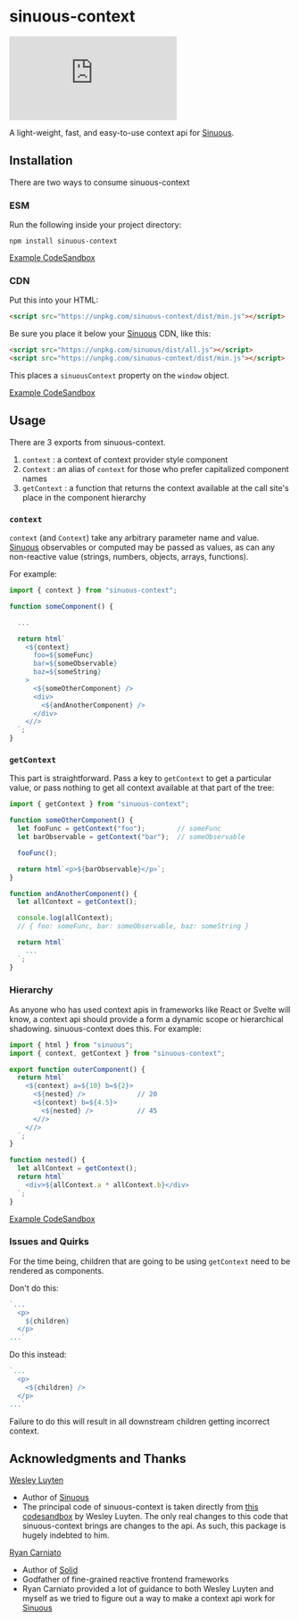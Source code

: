 # sinuous-context

![Badge size](https://img.badgesize.io/https://unpkg.com/sinuous-context/dist/min.js?v=1&compression=gzip&label=gzip&style=flat-square)

A light-weight, fast, and easy-to-use context api for [Sinuous](https://github.com/luwes/sinuous).

## Installation

There are two ways to consume sinuous-context

### ESM

Run the following inside your project directory:

```
npm install sinuous-context
```

[Example CodeSandbox](https://codesandbox.io/s/sinuous-context-esm-t3swm)

### CDN

Put this into your HTML:

```html
<script src="https://unpkg.com/sinuous-context/dist/min.js"></script>
```

Be sure you place it below your [Sinuous](https://github.com/luwes/sinuous) CDN, like this:

```html
<script src="https://unpkg.com/sinuous/dist/all.js"></script>
<script src="https://unpkg.com/sinuous-context/dist/min.js"></script>
```

This places a `sinuousContext` property on the `window` object.

[Example CodeSandbox](https://codesandbox.io/s/sinuous-context-cdn-lupwk)

## Usage

There are 3 exports from sinuous-context.

1. `context` : a context of context provider style component
2. `Context` : an alias of `context` for those who prefer capitalized component names
3. `getContext` : a function that returns the context available at the call site's place in the component hierarchy

### `context`

`context` (and `Context`) take any arbitrary parameter name and value. [Sinuous](https://github.com/luwes/sinuous) observables or computed may be passed as values, as can any non-reactive value (strings, numbers, objects, arrays, functions).

For example:

```js
import { context } from "sinuous-context";

function someComponent() {

  ...

  return html`
    <${context}
      foo=${someFunc}
      bar=${someObservable}
      baz=${someString}
    >
      <${someOtherComponent} />
      <div>
        <${andAnotherComponent} />
      </div>
    <//>
  `;
}
```

### `getContext`

This part is straightforward. Pass a key to `getContext` to get a particular value, or pass nothing to get all context available at that part of the tree:

```js
import { getContext } from "sinuous-context";

function someOtherComponent() {
  let fooFunc = getContext("foo");        // someFunc
  let barObservable = getContext("bar");  // someObservable

  fooFunc();

  return html`<p>${barObservable}</p>`;
}

function andAnotherComponent() {
  let allContext = getContext();

  console.log(allContext);
  // { foo: someFunc, bar: someObservable, baz: someString }

  return html`
    ...
  `;
}
```

### Hierarchy

As anyone who has used context apis in frameworks like React or Svelte will know, a context api should provide a form a dynamic scope or hierarchical shadowing. sinuous-context does this. For example:

```js
import { html } from "sinuous";
import { context, getContext } from "sinuous-context";

export function outerComponent() {
  return html`
    <${context} a=${10} b=${2}>
      <${nested} />             // 20
      <${context} b=${4.5}>
        <${nested} />           // 45
      <//>
    <//>
  `;
}

function nested() {
  let allContext = getContext();
  return html`
    <div>${allContext.a * allContext.b}</div>
  `;
}
```

[Example CodeSandbox](https://codesandbox.io/s/sinuous-context-simple-example-wj363)

### Issues and Quirks

For the time being, children that are going to be using `getContext` need to be rendered as components.

Don't do this:
```js
`...
  <p>
    ${children}
  </p>
...`
```

Do this instead:
```js
`...
  <p>
    <${children} />
  </p>
...`
```

Failure to do this will result in all downstream children getting incorrect context.


## Acknowledgments and Thanks

[Wesley Luyten](https://github.com/luwes) 

- Author of [Sinuous](https://github.com/luwes/sinuous)
- The principal code of sinuous-context is taken directly from [this codesandbox](https://codesandbox.io/s/sinuous-context-6vz16) by Wesley Luyten. The only real changes to this code that sinuous-context brings are changes to the api. As such, this package is hugely indebted to him. 

[Ryan Carniato](https://github.com/ryansolid)

- Author of [Solid](https://github.com/ryansolid/solid)
- Godfather of fine-grained reactive frontend frameworks
- Ryan Carniato provided a lot of guidance to both Wesley Luyten and myself as we tried to figure out a way to make a context api work for [Sinuous](https://github.com/luwes/sinuous)